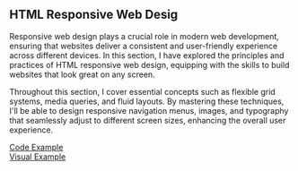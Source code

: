 <h2>HTML Responsive Web Desig</h2>
<p>Responsive web design plays a crucial role in modern web development, ensuring that websites deliver a consistent and user-friendly experience across different devices. In this section, I have explored the principles and practices of HTML responsive web design, equipping with the skills to build websites that look great on any screen.</p>

<p>Throughout this section, I cover essential concepts such as flexible grid systems, media queries, and fluid layouts. By mastering these techniques, I'll be able to design responsive navigation menus, images, and typography that seamlessly adjust to different screen sizes, enhancing the overall user experience.</p>
<div style="display: flex; flex-wrap: wrap;">
<a href="https://github.com/LubomirPasko/HTML-CSS/blob/main/5_block_properties/index.html">Code Example</a>
</div>
<div style="display: flex; flex-wrap: wrap;">
<a href="https://lubomirpasko.github.io/HTML-CSS/5_block_properties">Visual Example</a>
</div>
